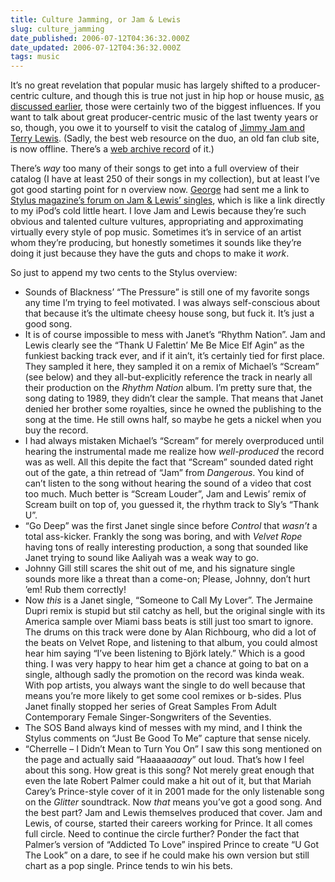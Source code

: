 ```yaml
---
title: Culture Jamming, or Jam & Lewis
slug: culture_jamming
date_published: 2006-07-12T04:36:32.000Z
date_updated: 2006-07-12T04:36:32.000Z
tags: music
---
```


It’s no great revelation that popular music has largely shifted to a producer-centric culture, and though this is true not just in hip hop or house music, [as discussed earlier](http://www.dashes.com/anil/2006/07/10/bonus_features_), those were certainly two of the biggest influences. If you want to talk about great producer-centric music of the last twenty years or so, though, you owe it to yourself to visit the catalog of [Jimmy Jam and Terry Lewis](http://en.wikipedia.org/wiki/Jimmy_Jam). (Sadly, the best web resource on the duo, an old fan club site, is now offline. There’s a [web archive record](http://web.archive.org/web/20050205064413/www.webwideworlds.com/newstyle/frames.htm) of it.)

There’s *way* too many of their songs to get into a full overview of their catalog (I have at least 250 of their songs in my collection), but at least I’ve got good starting point for n overview now. [George](http://www.allaboutgeorge.com/) had sent me a link to [Stylus magazine’s forum on Jam & Lewis’ singles](http://www.stylusmagazine.com/feature.php?ID=2332), which is like a link directly to my iPod’s cold little heart. I love Jam and Lewis because they’re such obvious and talented culture vultures, appropriating and approximating virtually every style of pop music. Sometimes it’s in service of an artist whom they’re producing, but honestly sometimes it sounds like they’re doing it just because they have the guts and chops to make it *work*.

So just to append my two cents to the Stylus overview:

- Sounds of Blackness’ “The Pressure” is still one of my favorite songs any time I’m trying to feel motivated. I was always self-conscious about that because it’s the ultimate cheesy house song, but fuck it. It’s just a good song.
- It is of course impossible to mess with Janet’s “Rhythm Nation”. Jam and Lewis clearly see the “Thank U Falettin’ Me Be Mice Elf Agin” as the funkiest backing track ever, and if it ain’t, it’s certainly tied for first place. They sampled it here, they sampled it on a remix of Michael’s “Scream” (see below) and they all-but-explicitly reference the track in nearly all their production on the *Rhythm Nation* album. I’m pretty sure that, the song dating to 1989, they didn’t clear the sample. That means that Janet denied her brother some royalties, since he owned the publishing to the song at the time. He still owns half, so maybe he gets a nickel when you buy the record.
- I had always mistaken Michael’s “Scream” for merely overproduced until hearing the instrumental made me realize how *well-produced* the record was as well. All this depite the fact that “Scream” sounded dated right out of the gate, a thin retread of “Jam” from *Dangerous*. You kind of can’t listen to the song without hearing the sound of a video that cost too much. Much better is “Scream Louder”, Jam and Lewis’ remix of Scream built on top of, you guessed it, the rhythm track to Sly’s “Thank U”.
- “Go Deep” was the first Janet single since before *Control* that *wasn’t* a total ass-kicker. Frankly the song was boring, and with *Velvet Rope* having tons of really interesting production, a song that sounded like Janet trying to sound like Aaliyah was a weak way to go.
- Johnny Gill still scares the shit out of me, and his signature single sounds more like a threat than a come-on; Please, Johnny, don’t hurt ’em! Rub them correctly!
- Now *this* is a Janet single, “Someone to Call My Lover”. The Jermaine Dupri remix is stupid but stil catchy as hell, but the original single with its America sample over Miami bass beats is still just too smart to ignore. The drums on this track were done by Alan Richbourg, who did a lot of the beats on Velvet Rope, and listening to that album, you could almost hear him saying “I’ve been listening to Björk lately.” Which is a good thing. I was very happy to hear him get a chance at going to bat on a single, although sadly the promotion on the record was kinda weak. With pop artists, you always want the single to do well because that means you’re more likely to get some cool remixes or b-sides. Plus Janet finally stopped her series of Great Samples From Adult Contemporary Female Singer-Songwriters of the Seventies.
- The SOS Band always kind of messes with my mind, and I think the Stylus comments on “Just Be Good To Me” capture that sense nicely.
- “Cherrelle – I Didn’t Mean to Turn You On” I saw this song mentioned on the page and actually said “Haaaaa*aaay*” out loud. That’s how I feel about this song. How great is this song? Not merely great enough that even the late Robert Palmer could make a hit out of it, but that Mariah Carey’s Prince-style cover of it in 2001 made for the only listenable song on the *Glitter* soundtrack. Now *that* means you’ve got a good song. And the best part? Jam and Lewis themselves produced that cover. Jam and Lewis, of course, started their careers working for Prince. It all comes full circle. Need to continue the circle further? Ponder the fact that Palmer’s version of “Addicted To Love” inspired Prince to create “U Got The Look” on a dare, to see if he could make his own version but still chart as a pop single. Prince tends to win his bets.
